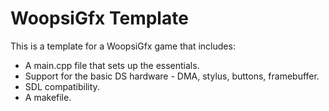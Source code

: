 WoopsiGfx Template
==================

This is a template for a WoopsiGfx game that includes:

 - A main.cpp file that sets up the essentials.
 - Support for the basic DS hardware - DMA, stylus, buttons, framebuffer.
 - SDL compatibility.
 - A makefile.
